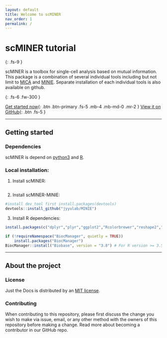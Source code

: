 ```yaml
---
layout: default
title: Welcome to scMINER
nav_order: 1
permalink: /
---
```



# scMINER tutorial
{: .fs-9 }

scMINER is a toolbox for single-cell analysis based on mutual information. This package is a combination of several individual tools including but not limit to [MICA](https://github.com/jyyulab/MICA) and [MINIE](). Separate installation of each individual tools is also available on github. 

{: .fs-6 .fw-300 }

[Get started now](#getting-started){: .btn .btn-primary .fs-5 .mb-4 .mb-md-0 .mr-2 } [View it on GitHub](https://github.com/jyyulab/scMINER){: .btn .fs-5 }

---

## Getting started
### Dependencies
scMINER is depend on [python3](https://www.python.org/downloads/) and [R](https://www.r-project.org/). 

### Local installation: 
1. Install scMINER:

```

```
2. Install scMINER-MINIE:

```R
#install dev_tool first install.packages(devtools)
devtools::install_github("jyyulab/MINIE") 
```

3. Install R dependencies:

```R
install.packages(c("dplyr","plyr","ggplot2","Rcolorbrewer","reshape2","BiocGenerics"))

if (!requireNamespace("BiocManager", quietly = TRUE))
    install.packages("BiocManager")
BiocManager::install("Biobase", version = "3.8") # For R version >= 3.5
```


---

## About the project


### License

Just the Docs is distributed by an [MIT license](https://github.com/jyyulab/scMINER/blob/master/LICENSE).

### Contributing

When contributing to this repository, please first discuss the change you wish to make via issue,
email, or any other method with the owners of this repository before making a change. Read more about becoming a contributor in our GitHub repo.
